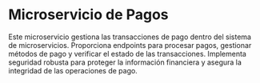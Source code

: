 # Microservicio de Pagos
Este microservicio gestiona las transacciones de pago dentro del sistema de microservicios. Proporciona endpoints para procesar pagos, gestionar métodos de pago y verificar el estado de las transacciones. Implementa seguridad robusta para proteger la información financiera y asegura la integridad de las operaciones de pago.
